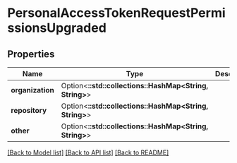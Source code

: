 # PersonalAccessTokenRequestPermissionsUpgraded

## Properties

Name | Type | Description | Notes
------------ | ------------- | ------------- | -------------
**organization** | Option<**::std::collections::HashMap<String, String>**> |  | [optional]
**repository** | Option<**::std::collections::HashMap<String, String>**> |  | [optional]
**other** | Option<**::std::collections::HashMap<String, String>**> |  | [optional]

[[Back to Model list]](../README.md#documentation-for-models) [[Back to API list]](../README.md#documentation-for-api-endpoints) [[Back to README]](../README.md)


